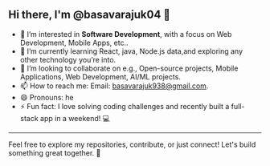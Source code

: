 ## Hi there, I'm @basavarajuk04 👋

- 👀 I’m interested in **Software Development**, with a focus on Web Development, Mobile Apps, etc..
- 🌱 I’m currently learning React, java, Node.js data,and exploring any other technology you’re into.
- 💞️ I’m looking to collaborate on e.g., Open-source projects, Mobile Applications, Web Development, AI/ML projects.
- 📫 How to reach me: Email: basavarajuk938@gmail.com.
- 😄 Pronouns: he
- ⚡ Fun fact: I love solving coding challenges and recently built a full-stack app in a weekend! 💻
  
---

Feel free to explore my repositories, contribute, or just connect! Let's build something great together. 🚀

<!---
basavarajuk04/basavarajuk04 is a ✨ special ✨ repository because its `README.md` (this file) appears on your GitHub profile.
You can click the Preview link to take a look at your changes.
--->
